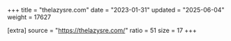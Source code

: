 +++
title = "thelazysre.com"
date = "2023-01-31"
updated = "2025-06-04"
weight = 17627

[extra]
source = "https://thelazysre.com/"
ratio = 51
size = 17
+++
